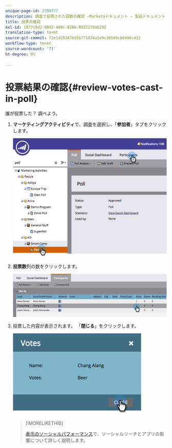 ```yaml
---
unique-page-id: 2359777
description: 調査で投票された回数の確認 —Marketoドキュメント — 製品ドキュメント
title: 投票の確認
exl-id: 1877c5d2-0842-468c-826b-8027270ab292
translation-type: tm+mt
source-git-commit: 72e1d29347bd5b77107da1e9c30169cb6490c432
workflow-type: tm+mt
source-wordcount: '71'
ht-degree: 0%

---
```


# 投票結果の確認{#review-votes-cast-in-poll}

誰が投票した？ 調べよう。

1. **マーケティングアクティビティ**&#x200B;で、調査を選択し、「**参加者**」タブをクリックします。

   ![](assets/image2015-5-12-14-3a35-3a10.png)

1. **投票数**&#x200B;列の数をクリックします。

   ![](assets/image2015-5-12-14-3a36-3a36.png)

1. 投票した内容が表示されます。 「**閉じる**」をクリックします。

   ![](assets/image2015-5-12-14-3a37-3a24.png)

   >[!MORELIKETHIS]
   >
   >[表示のソーシャルパフォーマンス](/help/marketo/product-docs/demand-generation/social/social-functions/view-social-performance.md)で、ソーシャルリーチとアプリの影響について詳しく説明します。
